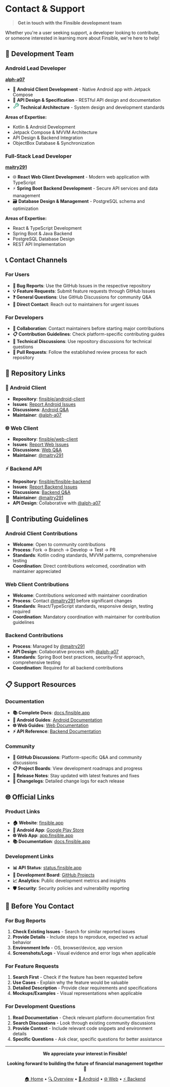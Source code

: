 # Contact & Support

> **Get in touch with the Finsible development team**

Whether you're a user seeking support, a developer looking to contribute, or someone interested in learning more about Finsible, we're here to help!

## 👥 **Development Team**

### **Android Lead Developer**

**[alph-a07](https://github.com/alph-a07)**

-   📱 **Android Client Development** - Native Android app with Jetpack Compose
-   🔧 **API Design & Specification** - RESTful API design and documentation
-   <svg width="20" height="20" viewBox="0 0 24 24" fill="none" stroke="#42a585" stroke-width="2" stroke-linecap="round" stroke-linejoin="round"><path d="M14.7 6.3a1 1 0 0 0 0 1.4l1.6 1.6a1 1 0 0 0 1.4 0l3.77-3.77a6 6 0 0 1-7.94 7.94l-6.91 6.91a2.12 2.12 0 0 1-3-3l6.91-6.91a6 6 0 0 1 7.94-7.94l-3.76 3.76z"></path></svg> **Technical Architecture** - System design and development standards

**Areas of Expertise:**

-   Kotlin & Android Development
-   Jetpack Compose & MVVM Architecture
-   API Design & Backend Integration
-   ObjectBox Database & Synchronization

### **Full-Stack Lead Developer**

**[maitry291](https://github.com/maitry291)**

-   🌐 **React Web Client Development** - Modern web application with TypeScript
-   ⚡ **Spring Boot Backend Development** - Secure API services and data management
-   🗃️ **Database Design & Management** - PostgreSQL schema and optimization

**Areas of Expertise:**

-   React & TypeScript Development
-   Spring Boot & Java Backend
-   PostgreSQL Database Design
-   REST API Implementation

## 📞 **Contact Channels**

### **For Users**

-   **🐛 Bug Reports**: Use the GitHub Issues in the respective repository
-   **💡 Feature Requests**: Submit feature requests through GitHub Issues
-   **❓ General Questions**: Use GitHub Discussions for community Q&A
-   **📧 Direct Contact**: Reach out to maintainers for urgent issues

### **For Developers**

-   **🤝 Collaboration**: Contact maintainers before starting major contributions
-   **📋 Contribution Guidelines**: Check platform-specific contributing guides
-   **💬 Technical Discussions**: Use repository discussions for technical questions
-   **🔄 Pull Requests**: Follow the established review process for each repository

## 📂 **Repository Links**

### **📱 Android Client**

-   **Repository**: [finsible/android-client](https://github.com/finsible/android-client)
-   **Issues**: [Report Android Issues](https://github.com/finsible/android-client/issues)
-   **Discussions**: [Android Q&A](https://github.com/finsible/android-client/discussions)
-   **Maintainer**: [@alph-a07](https://github.com/alph-a07)

### **🌐 Web Client**

-   **Repository**: [finsible/web-client](https://github.com/finsible/web-client)
-   **Issues**: [Report Web Issues](https://github.com/finsible/web-client/issues)
-   **Discussions**: [Web Q&A](https://github.com/finsible/web-client/discussions)
-   **Maintainer**: [@maitry291](https://github.com/maitry291)

### **⚡ Backend API**

-   **Repository**: [finsible/finsible-backend](https://github.com/finsible/finsible-backend)
-   **Issues**: [Report Backend Issues](https://github.com/finsible/finsible-backend/issues)
-   **Discussions**: [Backend Q&A](https://github.com/finsible/finsible-backend/discussions)
-   **Maintainer**: [@maitry291](https://github.com/maitry291)
-   **API Design**: Collaborative with [@alph-a07](https://github.com/alph-a07)

## 🤝 **Contributing Guidelines**

### **Android Client Contributions**

-   **Welcome**: Open to community contributions
-   **Process**: Fork → Branch → Develop → Test → PR
-   **Standards**: Kotlin coding standards, MVVM patterns, comprehensive testing
-   **Coordination**: Direct contributions welcomed, coordination with maintainer appreciated

### **Web Client Contributions**

-   **Welcome**: Contributions welcomed with maintainer coordination
-   **Process**: Contact [@maitry291](https://github.com/maitry291) before significant changes
-   **Standards**: React/TypeScript standards, responsive design, testing required
-   **Coordination**: Mandatory coordination with maintainer for contribution guidelines

### **Backend Contributions**

-   **Process**: Managed by [@maitry291](https://github.com/maitry291)
-   **API Design**: Collaborative process with [@alph-a07](https://github.com/alph-a07)
-   **Standards**: Spring Boot best practices, security-first approach, comprehensive testing
-   **Coordination**: Required for all backend contributions

## 📋 **Support Resources**

### **Documentation**

-   **📚 Complete Docs**: [docs.finsible.app](https://docs.finsible.app)
-   **📱 Android Guides**: [Android Documentation](android/)
-   **🌐 Web Guides**: [Web Documentation](web/)
-   **⚡ API Reference**: [Backend Documentation](backend/)

### **Community**

-   **💬 GitHub Discussions**: Platform-specific Q&A and community discussions
-   **📋 Project Boards**: View development roadmaps and progress
-   **🔔 Release Notes**: Stay updated with latest features and fixes
-   **📖 Changelogs**: Detailed change logs for each release

## 🌐 **Official Links**

### **Product Links**

-   **🏠 Website**: [finsible.app](https://finsible.app)
-   **📱 Android App**: [Google Play Store](https://play.google.com/store/apps/details?id=com.itsjeel01.finsiblefrontend)
-   **🌐 Web App**: [app.finsible.app](https://app.finsible.app)
-   **📚 Documentation**: [docs.finsible.app](https://docs.finsible.app)

### **Development Links**

-   **📊 API Status**: [status.finsible.app](https://status.finsible.app)
-   **🔧 Development Board**: [GitHub Projects](https://github.com/orgs/finsible/projects)
-   **📈 Analytics**: Public development metrics and insights
-   **🛡️ Security**: Security policies and vulnerability reporting

## 📝 **Before You Contact**

### **For Bug Reports**

1. **Check Existing Issues** - Search for similar reported issues
2. **Provide Details** - Include steps to reproduce, expected vs actual behavior
3. **Environment Info** - OS, browser/device, app version
4. **Screenshots/Logs** - Visual evidence and error logs when applicable

### **For Feature Requests**

1. **Search First** - Check if the feature has been requested before
2. **Use Cases** - Explain why the feature would be valuable
3. **Detailed Description** - Provide clear requirements and specifications
4. **Mockups/Examples** - Visual representations when applicable

### **For Development Questions**

1. **Read Documentation** - Check relevant platform documentation first
2. **Search Discussions** - Look through existing community discussions
3. **Provide Context** - Include relevant code snippets and environment details
4. **Specific Questions** - Ask clear, specific questions for better assistance

---

<div align="center">

**We appreciate your interest in Finsible!**

**Looking forward to building the future of financial management together** 🚀

[🏠 Home](/) • [🔍 Overview](README.md) • [📱 Android](android/) • [🌐 Web](web/) • [⚡ Backend](backend/)

</div>
